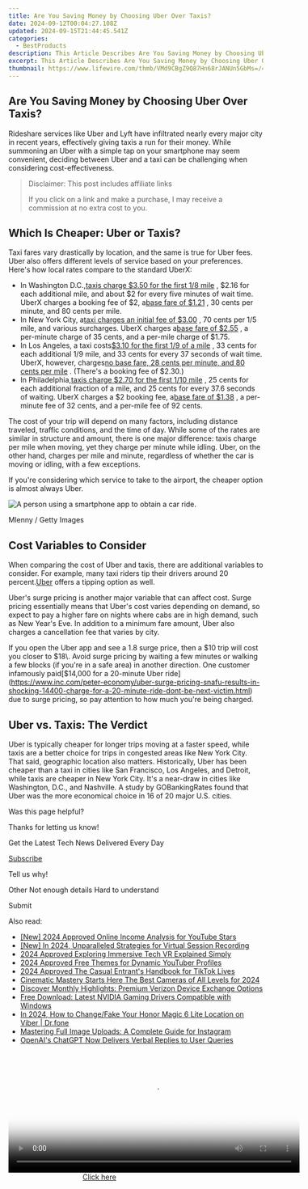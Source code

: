 ```yaml
---
title: Are You Saving Money by Choosing Uber Over Taxis?
date: 2024-09-12T00:04:27.108Z
updated: 2024-09-15T21:44:45.541Z
categories:
  - BestProducts
description: This Article Describes Are You Saving Money by Choosing Uber Over Taxis?
excerpt: This Article Describes Are You Saving Money by Choosing Uber Over Taxis?
thumbnail: https://www.lifewire.com/thmb/VMd9CBgZ9Q87Hn68rJANUn5GbMs=/400x300/filters:no_upscale():max_bytes(150000):strip_icc():format(webp)/is-uber-cheaper-or-a-taxi-5a68b71ffa6bcc003664df84.jpg
---
```


## Are You Saving Money by Choosing Uber Over Taxis?
 Rideshare services like Uber and Lyft have infiltrated nearly every major city in recent years, effectively giving taxis a run for their money. While summoning an Uber with a simple tap on your smartphone may seem convenient, deciding between Uber and a taxi can be challenging when considering cost-effectiveness.

>  Disclaimer: This post includes affiliate links
>
>  If you click on a link and make a purchase, I may receive a commission at no extra cost to you.
>

## Which Is Cheaper: Uber or Taxis?

 Taxi fares vary drastically by location, and the same is true for Uber fees. Uber also offers different levels of service based on your preferences. Here's how local rates compare to the standard UberX:

* In Washington D.C.,[taxis charge $3.50 for the first 1/8 mile](https://dfhv.dc.gov/page/taxicab-fares#) , $2.16 for each additional mile, and about $2 for every five minutes of wait time. UberX charges a booking fee of $2, a[base fare of $1.21](http://taxihowmuch.com/location/washington-dc-us) , 30 cents per minute, and 80 cents per mile.
* In New York City, a[taxi charges an initial fee of $3.00](https://www.nyc.gov/site/tlc/passengers/taxi-fare.page) , 70 cents per 1/5 mile, and various surcharges. UberX charges a[base fare of $2.55](https://www.investopedia.com/articles/personal-finance/021015/uber-versus-yellow-cabs-new-york-city.asp) , a per-minute charge of 35 cents, and a per-mile charge of $1.75.
* In Los Angeles, a taxi costs[$3.10 for the first 1/9 of a mile](http://www.lacitycab.com/rates/) , 33 cents for each additional 1/9 mile, and 33 cents for every 37 seconds of wait time. UberX, however, charges[no base fare, 28 cents per minute, and 80 cents per mile](http://taxihowmuch.com/location/los-angeles-ca-us) . (There's a booking fee of $2.30.)
* In Philadelphia,[taxis charge $2.70 for the first 1/10 mile](http://www.philly-taxi.com/fares.htm) , 25 cents for each additional fraction of a mile, and 25 cents for every 37.6 seconds of waiting. UberX charges a $2 booking fee, a[base fare of $1.38](http://taxihowmuch.com/location/philadelphia-pa-us) , a per-minute fee of 32 cents, and a per-mile fee of 92 cents.

 The cost of your trip will depend on many factors, including distance traveled, traffic conditions, and the time of day. While some of the rates are similar in structure and amount, there is one major difference: taxis charge per mile when moving, yet they charge per minute while idling. Uber, on the other hand, charges per mile and minute, regardless of whether the car is moving or idling, with a few exceptions.

 If you're considering which service to take to the airport, the cheaper option is almost always Uber.

![A person using a smartphone app to obtain a car ride.](https://www.lifewire.com/thmb/iqv7zY_T_WnqQmXaA0lY4m_48dU=/1500x0/filters:no_upscale():max_bytes(150000):strip_icc():format(webp)/is-uber-cheaper-or-a-taxi-5a68b71ffa6bcc003664df84.jpg)

Mlenny / Getty Images

## Cost Variables to Consider

 When comparing the cost of Uber and taxis, there are additional variables to consider. For example, many taxi riders tip their drivers around 20 percent.[Uber](https://www.lifewire.com/how-does-uber-work-3862752) offers a tipping option as well.

 Uber's surge pricing is another major variable that can affect cost. Surge pricing essentially means that Uber's cost varies depending on demand, so expect to pay a higher fare on nights where cabs are in high demand, such as New Year's Eve. In addition to a minimum fare amount, Uber also charges a cancellation fee that varies by city.

 If you open the Uber app and see a 1.8 surge price, then a $10 trip will cost you closer to $18\. ​Avoid surge pricing by waiting a few minutes or walking a few blocks (if you're in a safe area) in another direction. One customer infamously paid[$14,000 for a 20-minute Uber ride](https://www.inc.com/peter-economy/uber-surge-pricing-snafu-results-in-shocking-14400-charge-for-a-20-minute-ride-dont-be-next-victim.html) due to surge pricing, so pay attention to how much you're being charged.

## Uber vs. Taxis: The Verdict

 Uber is typically cheaper for longer trips moving at a faster speed, while taxis are a better choice for trips in congested areas like New York City. That said, geographic location also matters. Historically, Uber has been cheaper than a taxi in cities like San Francisco, Los Angeles, and Detroit, while taxis are cheaper in New York City. It's a near-draw in cities like Washington, D.C., and Nashville. A study by GOBankingRates found that Uber was the more economical choice in 16 of 20 major U.S. cities.

Was this page helpful?

Thanks for letting us know!

 Get the Latest Tech News Delivered Every Day

[Subscribe](https://www.lifewire.com/#)

Tell us why!

 Other  Not enough details  Hard to understand

 Submit

<ins class="adsbygoogle"
     style="display:block"
     data-ad-format="autorelaxed"
     data-ad-client="ca-pub-7571918770474297"
     data-ad-slot="1223367746"></ins>

<ins class="adsbygoogle"
     style="display:block"
     data-ad-client="ca-pub-7571918770474297"
     data-ad-slot="8358498916"
     data-ad-format="auto"
     data-full-width-responsive="true"></ins>

<span class="atpl-alsoreadstyle">Also read:</span>
<div><ul>
<li><a href="https://youtube-web.techidaily.com/024-approved-online-income-analysis-for-youtube-stars/"><u>[New] 2024 Approved Online Income Analysis for YouTube Stars</u></a></li>
<li><a href="https://screen-recording.techidaily.com/new-in-2024-unparalleled-strategies-for-virtual-session-recording/"><u>[New] In 2024, Unparalleled Strategies for Virtual Session Recording</u></a></li>
<li><a href="https://fox-http.techidaily.com/2024-approved-exploring-immersive-tech-vr-explained-simply/"><u>2024 Approved Exploring Immersive Tech VR Explained Simply</u></a></li>
<li><a href="https://youtube-lab.techidaily.com/approved-free-themes-for-dynamic-youtuber-profiles/"><u>2024 Approved Free Themes for Dynamic YouTuber Profiles</u></a></li>
<li><a href="https://tiktok-video-recordings.techidaily.com/2024-approved-the-casual-entrants-handbook-for-tiktok-lives/"><u>2024 Approved The Casual Entrant's Handbook for TikTok Lives</u></a></li>
<li><a href="https://extra-hints.techidaily.com/cinematic-mastery-starts-here-the-best-cameras-of-all-levels-for-2024/"><u>Cinematic Mastery Starts Here The Best Cameras of All Levels for 2024</u></a></li>
<li><a href="https://tech-renaissance.techidaily.com/discover-monthly-highlights-premium-verizon-device-exchange-options/"><u>Discover Monthly Highlights: Premium Verizon Device Exchange Options</u></a></li>
<li><a href="https://tech-renaissance.techidaily.com/free-download-latest-nvidia-gaming-drivers-compatible-with-windows/"><u>Free Download: Latest NVIDIA Gaming Drivers Compatible with Windows</u></a></li>
<li><a href="https://review-topics.techidaily.com/in-2024-how-to-changefake-your-honor-magic-6-lite-location-on-viber-drfone-by-drfone-virtual-android/"><u>In 2024, How to Change/Fake Your Honor Magic 6 Lite Location on Viber | Dr.fone</u></a></li>
<li><a href="https://tech-renaissance.techidaily.com/mastering-full-image-uploads-a-complete-guide-for-instagram/"><u>Mastering Full Image Uploads: A Complete Guide for Instagram</u></a></li>
<li><a href="https://tech-hub.techidaily.com/openais-chatgpt-now-delivers-verbal-replies-to-user-queries/"><u>OpenAI's ChatGPT Now Delivers Verbal Replies to User Queries</u></a></li>
</ul></div>

<!-- affiliate ads begin -->
<span id="1993650">
					<video width="576" height="240" style="cursor:pointer"
           poster="//a.impactradius-go.com/display-clicktoplayimage/1993650.png"
           onclick="if(!this.playClicked){this.play();this.setAttribute('controls',true);this.playClicked=true;}">
	   <source src="//a.impactradius-go.com/display-ad/22993-1993650">
	   <img src="//a.impactradius-go.com/display-clicktoplayimage/1993650.png" style="border: none; height: 100%; width: 100%; object-fit: contain">
	</video>
	<div style="width:360px;text-align:center"><a href="javascript:window.open(decodeURIComponent('https%3A%2F%2Fhomestyler.sjv.io%2Fc%2F5597632%2F1993650%2F22993'), '_blank');void(0);">Click here</a></div>
</span>
<img height="0" width="0" src="https://imp.pxf.io/i/5597632/1993650/22993" style="position:absolute;visibility:hidden;" border="0" />
<!-- affiliate ads end -->

